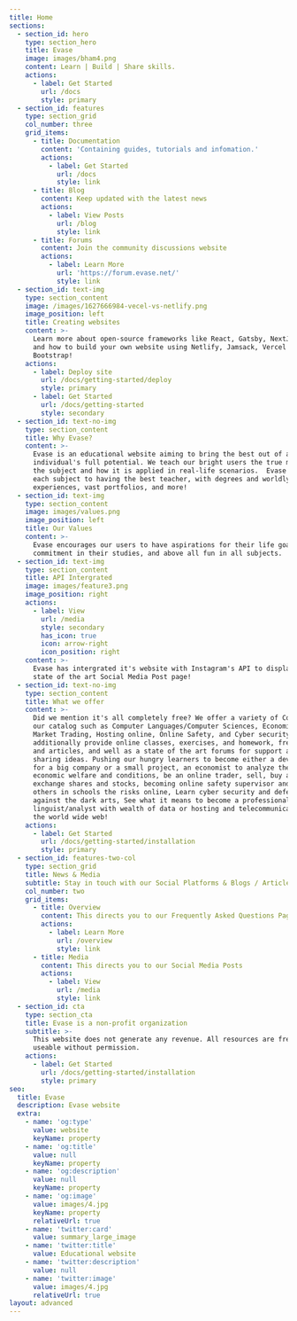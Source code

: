 ```yaml
---
title: Home
sections:
  - section_id: hero
    type: section_hero
    title: Evase
    image: images/bham4.png
    content: Learn | Build | Share skills.
    actions:
      - label: Get Started
        url: /docs
        style: primary
  - section_id: features
    type: section_grid
    col_number: three
    grid_items:
      - title: Documentation
        content: 'Containing guides, tutorials and infomation.'
        actions:
          - label: Get Started
            url: /docs
            style: link
      - title: Blog
        content: Keep updated with the latest news
        actions:
          - label: View Posts
            url: /blog
            style: link
      - title: Forums
        content: Join the community discussions website
        actions:
          - label: Learn More
            url: 'https://forum.evase.net/'
            style: link
  - section_id: text-img
    type: section_content
    image: /images/1627666984-vecel-vs-netlify.png
    image_position: left
    title: Creating websites
    content: >-
      Learn more about open-source frameworks like React, Gatsby, NextJS, VueJS
      and how to build your own website using Netlify, Jamsack, Vercel &
      Bootstrap!
    actions:
      - label: Deploy site
        url: /docs/getting-started/deploy
        style: primary
      - label: Get Started
        url: /docs/getting-started
        style: secondary
  - section_id: text-no-img
    type: section_content
    title: Why Evase?
    content: >-
      Evase is an educational website aiming to bring the best out of an
      individual's full potential. We teach our bright users the true meaning of
      the subject and how it is applied in real-life scenarios.  Evase allocates
      each subject to having the best teacher, with degrees and worldly
      experiences, vast portfolios, and more!
  - section_id: text-img
    type: section_content
    image: images/values.png
    image_position: left
    title: Our Values
    content: >-
      Evase encourages our users to have aspirations for their life goals,
      commitment in their studies, and above all fun in all subjects.
  - section_id: text-img
    type: section_content
    title: API Intergrated
    image: images/feature3.png
    image_position: right
    actions:
      - label: View
        url: /media
        style: secondary
        has_icon: true
        icon: arrow-right
        icon_position: right
    content: >-
      Evase has intergrated it's website with Instagram's API to display it's
      state of the art Social Media Post page! 
  - section_id: text-no-img
    type: section_content
    title: What we offer
    content: >-
      Did we mention it's all completely free? We offer a variety of Courses in
      our catalog such as Computer Languages/Computer Sciences, Economics and
      Market Trading, Hosting online, Online Safety, and Cyber security. We
      additionally provide online classes, exercises, and homework, free sources
      and articles, and well as a state of the art forums for support and
      sharing ideas. Pushing our hungry learners to become either a developer
      for a big company or a small project, an economist to analyze the world's
      economic welfare and conditions, be an online trader, sell, buy and
      exchange shares and stocks, becoming online safety supervisor and teach
      others in schools the risks online, Learn cyber security and defend
      against the dark arts, See what it means to become a professional computer
      linguist/analyst with wealth of data or hosting and telecommunicating for
      the world wide web!
    actions:
      - label: Get Started
        url: /docs/getting-started/installation
        style: primary
  - section_id: features-two-col
    type: section_grid
    title: News & Media
    subtitle: Stay in touch with our Social Platforms & Blogs / Articles
    col_number: two
    grid_items:
      - title: Overview
        content: This directs you to our Frequently Asked Questions Page
        actions:
          - label: Learn More
            url: /overview
            style: link
      - title: Media
        content: This directs you to our Social Media Posts
        actions:
          - label: View
            url: /media
            style: link
  - section_id: cta
    type: section_cta
    title: Evase is a non-profit organization
    subtitle: >-
      This website does not generate any revenue. All resources are free and
      useable without permission.
    actions:
      - label: Get Started
        url: /docs/getting-started/installation
        style: primary
seo:
  title: Evase
  description: Evase website
  extra:
    - name: 'og:type'
      value: website
      keyName: property
    - name: 'og:title'
      value: null
      keyName: property
    - name: 'og:description'
      value: null
      keyName: property
    - name: 'og:image'
      value: images/4.jpg
      keyName: property
      relativeUrl: true
    - name: 'twitter:card'
      value: summary_large_image
    - name: 'twitter:title'
      value: Educational website
    - name: 'twitter:description'
      value: null
    - name: 'twitter:image'
      value: images/4.jpg
      relativeUrl: true
layout: advanced
---
```

